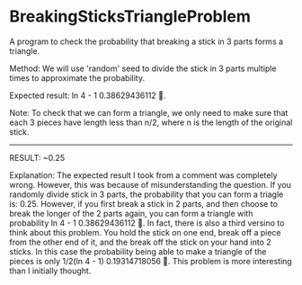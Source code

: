 # BreakingSticksTriangleProblem
A program to check the probability that breaking a stick in 3 parts forms a triangle.

Method:	We will use 'random' seed to divide the stick in 3 parts multiple times to approximate the probability.

Expected result:	ln 4 - 1 &#2248; 0.38629436112.

Note:	To check that we can form a triangle, we only need to make sure that each 3 pieces have length less than n/2, where n is the length of the original stick.

---

RESULT: ~0.25

Explanation: The expected result I took from a comment was completely wrong. However, this was because of misunderstanding the question. If you randomly divide stick in 3 parts, the probability that you can form a triagle is: 0.25.
However, if you first break a stick in 2 parts, and then choose to break the longer of the 2 parts again, you can form a triangle with probability ln 4 - 1 &#2248; 0.38629436112.
In fact, there is also a third versino to think about this problem. You hold the stick on one end, break off a piece from the other end of it, and the break off the stick on your hand into 2 sticks. In this case the probability being able to make a triangle of the pieces is only 1/2(ln 4 - 1) &#2248; 0.19314718056.
This problem is more interesting than I initially thought.